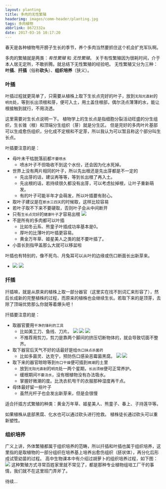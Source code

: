 ```yaml
---
layout: planting
title: 多肉的无性繁殖
headerimg: images/comm-header/planting.jpg
tags: 多肉植物
abbrlink: 8672332a
date: 2017-03-16 10:17:20
---
```

春天是各种植物甩开膀子生长的季节，养个多肉当然要抓住这个机会扩充军队啊。
<!-- more -->
<style>.post-container li img {display: inline-block;width: 200px}</style>
多肉的繁殖就是两类：*有性繁殖* 和 *无性繁殖*。
关于有性繁殖因为很耗时间，介于本人居无定所，不敢折腾。就总结下无性繁殖的经验吧。
无性繁殖又分为三种：**叶插**、**扦插**（俗称**砍头**）、**组织培养**（狭义）。

### 叶插
叶插过程就更简单了，只需要从植株上取下生长点完好的叶子，放到`无阳光直射`的`明亮`处，等到长出须根和芽，便可入土，用土盖住根部，偶尔浇点薄薄的水，能让根接触到就行，不用浇透。

这里需要对生长点说明一下。
植物学上的生长点是指细胞分裂活动旺盛的分生组织，生长锥（根）和顶端分生组织（芽）就是分生区。
但是完好的多肉叶片基部可以生成愈伤组织，分化成不定根和不定芽，所以我认为可以暂且称这个部分叫生长点。

叶插要注意的是：
- 母叶未干枯脱落前都`不要喷水`
	- 喷水叶子不但吸收不到这个水份，还会因为化水死掉。
- 世界上没有两片相同的叶子，所以先出根还是先出芽都是不一定的
	- 先出芽的话，建议再等等，等到长出根了再入土。
	- 先出根的话，若持续很久都没有出芽，可以考虑扯掉根，让叶子重新萌发。
	- 有的叶子可能半年才会萌发，所以叶插要有耐心。
- 取叶子建议是在`断水三四天`的时候取，这样比较容易
- 若叶子取不下来不要硬取，否则叶子会从中间断开
- 只有`生长点完好`的`健康叶子`才容易出根
![](叶片生长点图.jpg)
- 不是所有的多肉都可以叶插
	- 比如冬云系、熊童子叶插成功率基本是0。
	- 厚叶的比薄叶的叶插更容易。
	- 黄金万年草、姬星美人之类的就不要叶插了。
- 小苗长到指甲盖那么大就可以移盆啦

叶插也有特别的，像不死鸟、月兔耳可以从叶的边缘或伤口断面长出新芽来。
- ![](bsn.jpg) ![](yte.jpg)


### 扦插
扦插嘛，就是从原来的植株上取一部分器官（这里实在找不到词汇来形容了），然后长成新的完整植株的过程，而原来的植株也会继续生长。若取下来的是顶芽，去除了顶端优势那么你就等着爆头吧！

扦插要注意的是：
- 取器官要用`干净的锋利的工具`
	- 比如美工刀、鱼线、刀片。
![](mgd.jpg) ![](yx.jpg) ![](dp.jpg)
	- 不推荐用剪刀，剪刀是靠两个脚间的挤压切断物体的，就会导致切面不整齐。
- 取下器官后天气不好的话最好是给`伤口抹点杀菌药`
	- 比如多菌灵、达克宁，预防伤口感染恶霉菌黑腐。
	![](djl.jpg) ![](dkn.jpg)
- 取下来的器官晾晾等到`伤口干燥`便可插到`微潮`的土里
	- 放到`无阳光直射`的`明亮`处一两个星期，`长出须根`便可正常养护。
	- 缓根期间`不要浇水`，没有根植物没有办法吸水。
	- 掌握好微潮的度。比洗衣机甩干的衣服那种湿度再干点。
- 母体最好留一些叶子
	- 虽然光杆子也会发出新芽来，但是会很慢

适合扦插方式繁殖的种类：黄金万年草、姬星美人、熊童子、春上、子持莲华等。

如果植株从底部黑腐、化水也可以通过砍头进行抢救。
植株徒长通过砍头可以重新塑性。

### 组织培养
广义上讲，外体繁殖都属于组织培养的范畴，所以扦插和叶插也属于组织培养，这里指的是取植物的一部分组织在培养基上培养出愈伤组织（胚状体），再分化后形成试管幼苗的过程。
高中生物课本中有介绍过胡萝卜的组织培养过程，如下图：
![](组织培养示意图.jpg)
这种繁殖方式寻常百姓家里就不常见了，都是那种专业植物组培工厂干的事情，我们就不在这里班门弄斧了。

待续...